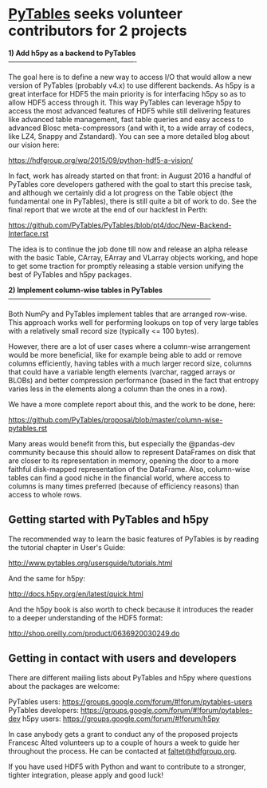 [PyTables](https://github.com/PyTables) seeks volunteer contributors for 2 projects
====================================================

**1) Add h5py as a backend to PyTables**  
——————————————————-

The goal here is to define a new way to access I/O that would allow a new version of PyTables (probably v4.x) to use different backends.  As h5py is a great interface for HDF5 the main priority is for interfacing h5py so as to allow HDF5 access through it.  This way PyTables can leverage h5py to access the most advanced features of HDF5 while still delivering features like advanced table management, fast table queries and easy access to advanced Blosc meta-compressors (and with it, to a wide array of codecs, like LZ4, Snappy and Zstandard).  You can see a more detailed blog about our vision here:

https://hdfgroup.org/wp/2015/09/python-hdf5-a-vision/

In fact, work has already started on that front: in August 2016 a handful of PyTables core developers gathered with the goal to start this precise task, and although we certainly did a lot progress on the Table object (the fundamental one in PyTables), there is still quite a bit of work to do.  See the final report that we wrote at the end of our hackfest in Perth:

https://github.com/PyTables/PyTables/blob/pt4/doc/New-Backend-Interface.rst

The idea is to continue the job done till now and release an alpha release with the basic Table, CArray, EArray and VLarray objects working, and hope to get some traction for promptly releasing a stable version unifying the best of PyTables and h5py packages.


**2) Implement column-wise tables in PyTables**  
—————————————————————————————

Both NumPy and PyTables implement tables that are arranged row-wise. This approach works well for performing lookups on top of very large tables with a relatively small record size (typically <= 100 bytes).

However, there are a lot of user cases where a column-wise arrangement would be more beneficial, like for example being able to add or remove columns efficiently, having tables with a much larger record size, columns that could have a variable length elements (varchar, ragged arrays or BLOBs) and better compression performance (based in the fact that entropy varies less in the elements along a column than the ones in a row).

We have a more complete report about this, and the work to be done, here:

https://github.com/PyTables/proposal/blob/master/column-wise-pytables.rst

Many areas would benefit from this, but especially the @pandas-dev community because this should allow to represent DataFrames on disk that are closer to its representation in memory, opening the door to a more faithful disk-mapped representation of the DataFrame. Also, column-wise tables can find a good niche in the financial world, where access to columns is many times preferred (because of efficiency reasons) than access to whole rows.


Getting started with PyTables and h5py
--------------------------------------

The recommended way to learn the basic features of PyTables is by reading the tutorial chapter in User's Guide:

http://www.pytables.org/usersguide/tutorials.html

And the same for h5py:

http://docs.h5py.org/en/latest/quick.html

And the h5py book is also worth to check because it introduces the reader to a deeper understanding of the HDF5 format:

http://shop.oreilly.com/product/0636920030249.do


Getting in contact with users and developers
--------------------------------------------

There are different mailing lists about PyTables and h5py where questions about the packages are welcome:

PyTables users: https://groups.google.com/forum/#!forum/pytables-users
PyTables developers: https://groups.google.com/forum/#!forum/pytables-dev
h5py users: https://groups.google.com/forum/#!forum/h5py

In case anybody gets a grant to conduct any of the proposed projects Francesc Alted volunteers up to a couple of hours a week to guide her throughout the process.  He can be contacted at faltet@hdfgroup.org.

If you have used HDF5 with Python and want to contribute to a stronger, tighter integration, please apply and good luck!
